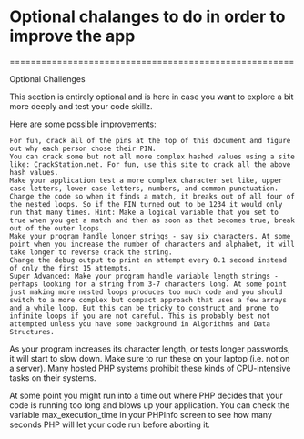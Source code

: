 # Optional chalanges to do in order to improve the app

======================================================

Optional Challenges

This section is entirely optional and is here in case you want to explore a bit more deeply and test your code skillz.

Here are some possible improvements:

    For fun, crack all of the pins at the top of this document and figure out why each person chose their PIN.
    You can crack some but not all more complex hashed values using a site like: CrackStation.net. For fun, use this site to crack all the above hash values.
    Make your application test a more complex character set like, upper case letters, lower case letters, numbers, and common punctuation.
    Change the code so when it finds a match, it breaks out of all four of the nested loops. So if the PIN turned out to be 1234 it would only run that many times. Hint: Make a logical variable that you set to true when you get a match and then as soon as that becomes true, break out of the outer loops.
    Make your program handle longer strings - say six characters. At some point when you increase the number of characters and alphabet, it will take longer to reverse crack the string.
    Change the debug output to print an attempt every 0.1 second instead of only the first 15 attempts.
    Super Advanced: Make your program handle variable length strings - perhaps looking for a string from 3-7 characters long. At some point just making more nested loops produces too much code and you should switch to a more complex but compact approach that uses a few arrays and a while loop. But this can be tricky to construct and prone to infinite loops if you are not careful. This is probably best not attempted unless you have some background in Algorithms and Data Structures.

As your program increases its character length, or tests longer passwords, it will start to slow down. Make sure to run these on your laptop (i.e. not on a server). Many hosted PHP systems prohibit these kinds of CPU-intensive tasks on their systems.

At some point you might run into a time out where PHP decides that your code is running too long and blows up your application. You can check the variable max_execution_time in your PHPInfo screen to see how many seconds PHP will let your code run before aborting it.

